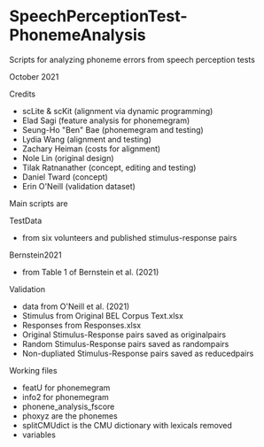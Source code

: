 # SpeechPerceptionTest-PhonemeAnalysis
Scripts for analyzing phoneme errors from speech perception tests


October 2021

Credits
- scLite & scKit (alignment via dynamic programming)
- Elad Sagi (feature analysis for phonemegram)
- Seung-Ho "Ben" Bae (phonemegram and testing)
- Lydia Wang (alignment and testing)
- Zachary Heiman (costs for alignment)
- Nole Lin (original design)
- Tilak Ratnanather (concept, editing and testing)
- Daniel Tward (concept)
- Erin O'Neill (validation dataset)

Main scripts are

TestData 
- from six volunteers and published stimulus-response pairs

Bernstein2021
- from Table 1 of Bernstein et al. (2021)

Validation 
- data from O'Neill et al. (2021)
- Stimulus from Original BEL Corpus Text.xlsx
- Responses from Responses.xlsx
- Original Stimulus-Response pairs saved as originalpairs
- Random Stimulus-Response pairs saved as randompairs
- Non-dupliated Stimulus-Response pairs saved as reducedpairs

Working files
- featU for phonemegram
- info2 for phonemegram
- phonene_analysis_fscore
- phoxyz are the phonemes
- splitCMUdict is the CMU dictionary with lexicals removed
- variables 
